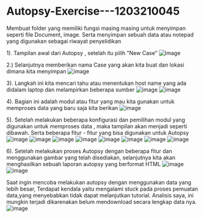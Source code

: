 # Autopsy-Exercise---1203210045
Membuat folder yang memiliki fungsi masing masing untuk menyimpan seperti file Document, image. Serta menyimpan sebuah data atau notepad yang digunakan sebagai riwayat penyelidikan
 
1).  Tampilan awal dari Autopsy , setelah itu pilih "New Case"
![image](https://github.com/FransiscoWhy/Autopsy-Exercise---1203210045/assets/141225950/b6147541-7f47-4e32-a6af-e25181092d59)
 
2.) Selanjutnya memberikan nama Case yang akan kita buat dan lokasi dimana kita menyimpan
![image](https://github.com/FransiscoWhy/Autopsy-Exercise---1203210045/assets/141225950/43c36bc2-5e64-4c92-8861-aa02b204b613)

3). Langkah ini kita mencari tahu atau menentukan host name yang ada didalam laptop dan melampirkan beberapa sumber
![image](https://github.com/FransiscoWhy/Autopsy-Exercise---1203210045/assets/141225950/1a6c6c95-e1ce-4b60-b04c-6006e9dd57fa)
![image](https://github.com/FransiscoWhy/Autopsy-Exercise---1203210045/assets/141225950/c9e3c98a-1b14-48bf-a722-83af3b14a86a)
 
4).  Bagian ini adalah modul atau fitur yang mau kita gunakan untuk memproses data yang baru saja kita berikan
 ![image](https://github.com/FransiscoWhy/Autopsy-Exercise---1203210045/assets/141225950/f57221de-0307-4874-9f38-48f1d59b20cc)

5). Setelah melakukan beberapa konfigurasi dan pemilihan modul yang digunakan untuk memproses data , maka tampilan akan menjadi seperti dibawah. Serta beberapa fitur - fitur yang bisa digunakan untuk Autopsy
![image](https://github.com/FransiscoWhy/Autopsy-Exercise---1203210045/assets/141225950/a72a1e5d-c4e2-4e72-8155-fc1f1bd70b81)
![image](https://github.com/FransiscoWhy/Autopsy-Exercise---1203210045/assets/141225950/617d72ff-415f-4e65-80f7-fe2931d3ff76)
![image](https://github.com/FransiscoWhy/Autopsy-Exercise---1203210045/assets/141225950/0938165e-dfa0-49a2-81b3-171d93cb0441)
![image](https://github.com/FransiscoWhy/Autopsy-Exercise---1203210045/assets/141225950/075bb2ac-0844-4068-a287-46767e39e1fa)
![image](https://github.com/FransiscoWhy/Autopsy-Exercise---1203210045/assets/141225950/a59b77af-485e-4a5a-80e0-325738084b59)
![image](https://github.com/FransiscoWhy/Autopsy-Exercise---1203210045/assets/141225950/d9fb204b-ddf3-4df8-9def-43403f32e035)
![image](https://github.com/FransiscoWhy/Autopsy-Exercise---1203210045/assets/141225950/30505bd2-e6c7-469e-9e96-1df6077b9278)
![image](https://github.com/FransiscoWhy/Autopsy-Exercise---1203210045/assets/141225950/72674ca5-28e0-4799-8a4d-bb635f49d26e)
 
6). Setelah melakukan proses Autopsy dengan beberapa fitur dan menggunakan gambar yang telah disediakan, selanjutnya kita akan menghasilkan sebuah laporan autopsy yang berformat HTML
![image](https://github.com/FransiscoWhy/Autopsy-Exercise---1203210045/assets/141225950/cf3821b9-8264-4f35-8109-613e7fc42928)
![image](https://github.com/FransiscoWhy/Autopsy-Exercise---1203210045/assets/141225950/1dbb6d7f-74f5-4c6c-9b99-05c5a729a07b)
 
Saat ingin mencoba melakukan autopsy dengan menggunakan data yang lebih besar, Terdapat kendala yaitu mengalami stuck pada proses pemuatan data,yang menyebabkan tidak dapat melanjutkan tutorial. Analisis saya, ini mungkin terjadi dikarenakan belum mendownload secara lengkap data nya.
![image](https://github.com/FransiscoWhy/Autopsy-Exercise---1203210045/assets/141225950/21583304-3962-4cb9-872d-794c6a04073e)

 


